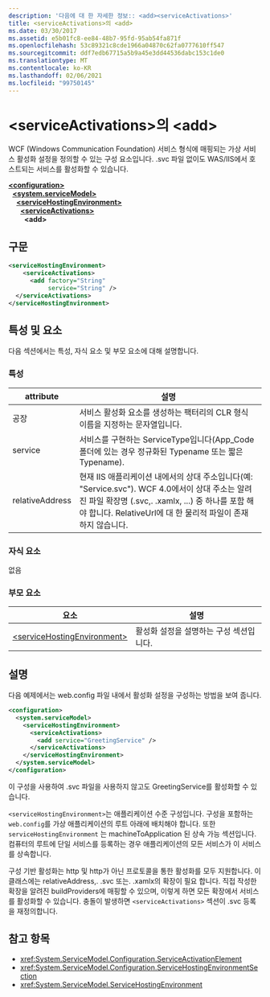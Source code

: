```yaml
---
description: '다음에 대 한 자세한 정보:: <add><serviceActivations>'
title: <serviceActivations>의 <add>
ms.date: 03/30/2017
ms.assetid: e5b01fc8-ee84-48b7-95fd-95ab54fa871f
ms.openlocfilehash: 53c89321c8cde1966a04870c62fa0777610ff547
ms.sourcegitcommit: ddf7edb67715a5b9a45e3dd44536dabc153c1de0
ms.translationtype: MT
ms.contentlocale: ko-KR
ms.lasthandoff: 02/06/2021
ms.locfileid: "99750145"
---
```

# <a name="add-of-serviceactivations"></a>\<serviceActivations>의 \<add>

WCF (Windows Communication Foundation) 서비스 형식에 매핑되는 가상 서비스 활성화 설정을 정의할 수 있는 구성 요소입니다. .svc 파일 없이도 WAS/IIS에서 호스트되는 서비스를 활성화할 수 있습니다.

[**\<configuration>**](../configuration-element.md)\
&nbsp;&nbsp;[**\<system.serviceModel>**](system-servicemodel.md)\
&nbsp;&nbsp;&nbsp;&nbsp;[**\<serviceHostingEnvironment>**](servicehostingenvironment.md)\
&nbsp;&nbsp;&nbsp;&nbsp;&nbsp;&nbsp;[**\<serviceActivations>**](serviceactivations.md)\
&nbsp;&nbsp;&nbsp;&nbsp;&nbsp;&nbsp;&nbsp;&nbsp;**\<add>**  

## <a name="syntax"></a>구문

```xml
<serviceHostingEnvironment>
    <serviceActivations>
      <add factory="String"
           service="String" />
  </serviceActivations>
</serviceHostingEnvironment>
```

## <a name="attributes-and-elements"></a>특성 및 요소

다음 섹션에서는 특성, 자식 요소 및 부모 요소에 대해 설명합니다.

### <a name="attributes"></a>특성

|attribute|설명|
|---------------|-----------------|
|공장|서비스 활성화 요소를 생성하는 팩터리의 CLR 형식 이름을 지정하는 문자열입니다.|
|service|서비스를 구현하는 ServiceType입니다(App_Code 폴더에 있는 경우 정규화된 Typename 또는 짧은 Typename).|
|relativeAddress|현재 IIS 애플리케이션 내에서의 상대 주소입니다(예: &quot;Service.svc&quot;). WCF 4.0에서이 상대 주소는 알려진 파일 확장명 (.svc,. .xamlx, ...) 중 하나를 포함 해야 합니다. RelativeUrl에 대 한 물리적 파일이 존재 하지 않습니다.|

### <a name="child-elements"></a>자식 요소

없음

### <a name="parent-elements"></a>부모 요소

|요소|설명|
|-------------|-----------------|
|[\<serviceHostingEnvironment>](servicehostingenvironment.md)|활성화 설정을 설명하는 구성 섹션입니다.|

## <a name="remarks"></a>설명

다음 예제에서는 web.config 파일 내에서 활성화 설정을 구성하는 방법을 보여 줍니다.

```xml
<configuration>
  <system.serviceModel>
    <serviceHostingEnvironment>
      <serviceActivations>
        <add service="GreetingService" />
      </serviceActivations>
    </serviceHostingEnvironment>
  </system.serviceModel>
</configuration>
```

이 구성을 사용하여 .svc 파일을 사용하지 않고도 GreetingService를 활성화할 수 있습니다.

`<serviceHostingEnvironment>`는 애플리케이션 수준 구성입니다. 구성을 포함하는 `web.config`를 가상 애플리케이션의 루트 아래에 배치해야 합니다. 또한 `serviceHostingEnvironment` 는 machineToApplication 된 상속 가능 섹션입니다. 컴퓨터의 루트에 단일 서비스를 등록하는 경우 애플리케이션의 모든 서비스가 이 서비스를 상속합니다.

구성 기반 활성화는 http 및 http가 아닌 프로토콜을 통한 활성화를 모두 지원합니다. 이 클래스에는 relativeAddress,. .svc 또는. .xamlx의 확장이 필요 합니다. 직접 작성한 확장을 알려진 buildProviders에 매핑할 수 있으며, 이렇게 하면 모든 확장에서 서비스를 활성화할 수 있습니다. 충돌이 발생하면 `<serviceActivations>` 섹션이 .svc 등록을 재정의합니다.

## <a name="see-also"></a>참고 항목

- <xref:System.ServiceModel.Configuration.ServiceActivationElement>
- <xref:System.ServiceModel.Configuration.ServiceHostingEnvironmentSection>
- <xref:System.ServiceModel.ServiceHostingEnvironment>
